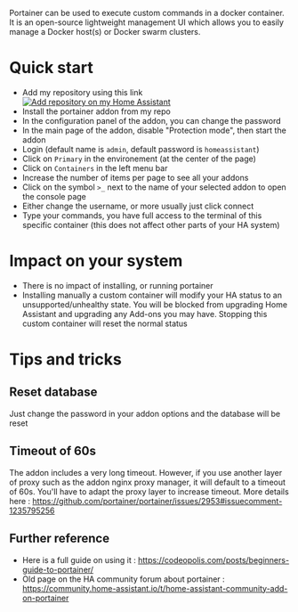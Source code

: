 Portainer can be used to execute custom commands in a docker container. It is an open-source lightweight management UI which allows you to easily manage a Docker host(s) or Docker swarm clusters.

# Quick start

- Add my repository using this link
  [![Add repository on my Home Assistant][repository-badge]][repository-url]
- Install the portainer addon from my repo
- In the configuration panel of the addon, you can change the password
- In the main page of the addon, disable "Protection mode", then start the addon
- Login (default name is `admin`, default password is `homeassistant`)
- Click on `Primary` in the environement (at the center of the page)
- Click on `Containers` in the left menu bar
- Increase the number of items per page to see all your addons
- Click on the symbol `>_` next to the name of your selected addon to open the console page
- Either change the username, or more usually just click connect
- Type your commands, you have full access to the terminal of this specific container (this does not affect other parts of your HA system)

# Impact on your system

- There is no impact of installing, or running portainer
- Installing manually a custom container will modify your HA status to an unsupported/unhealthy state. You will be blocked from upgrading Home Assistant and upgrading any Add-ons you may have. Stopping this custom container will reset the normal status

# Tips and tricks

## Reset database

Just change the password in your addon options and the database will be reset

## Timeout of 60s

The addon includes a very long timeout. However, if you use another layer of proxy such as the addon nginx proxy manager, it will default to a timeout of 60s. You'll have to adapt the proxy layer to increase timeout. More details here : https://github.com/portainer/portainer/issues/2953#issuecomment-1235795256

## Further reference

- Here is a full guide on using it : https://codeopolis.com/posts/beginners-guide-to-portainer/
- Old page on the HA community forum about portainer : https://community.home-assistant.io/t/home-assistant-community-add-on-portainer

[repository-badge]: https://img.shields.io/badge/Add%20repository%20to%20my-Home%20Assistant-41BDF5?logo=home-assistant&style=for-the-badge
[repository-url]: https://my.home-assistant.io/redirect/supervisor_add_addon_repository/?repository_url=https%3A%2F%2Fgithub.com%2Falexbelgium%2Fhassio-addons
